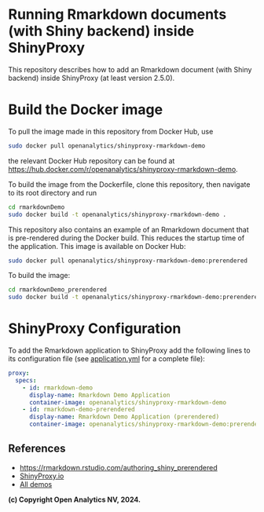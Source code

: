 # Running Rmarkdown documents (with Shiny backend) inside ShinyProxy

This repository describes how to add an Rmarkdown document (with Shiny backend) inside ShinyProxy (at least version 2.5.0).

# Build the Docker image

To pull the image made in this repository from Docker Hub, use

```bash
sudo docker pull openanalytics/shinyproxy-rmarkdown-demo
```

the relevant Docker Hub repository can be found at <https://hub.docker.com/r/openanalytics/shinyproxy-rmarkdown-demo>.

To build the image from the Dockerfile, clone this repository, then navigate to its root directory and run

```bash
cd rmarkdownDemo
sudo docker build -t openanalytics/shinyproxy-rmarkdown-demo .
```

This repository also contains an example of an Rmarkdown document that is
pre-rendered during the Docker build. This reduces the startup time of the
application. This image is available on Docker Hub:


```bash
sudo docker pull openanalytics/shinyproxy-rmarkdown-demo:prerendered
```

To build the image:

```bash
cd rmarkdownDemo_prerendered
sudo docker build -t openanalytics/shinyproxy-rmarkdown-demo:prerendered .
```

# ShinyProxy Configuration

To add the Rmarkdown application to ShinyProxy add the following lines to its configuration file (see [application.yml](./application.yml) for a complete file):

```yaml
proxy:
  specs:
    - id: rmarkdown-demo
      display-name: Rmarkdown Demo Application
      container-image: openanalytics/shinyproxy-rmarkdown-demo
    - id: rmarkdown-demo-prerendered
      display-name: Rmarkdown Demo Application (prerendered)
      container-image: openanalytics/shinyproxy-rmarkdown-demo:prerendered
```

## References

- <https://rmarkdown.rstudio.com/authoring_shiny_prerendered>
- [ShinyProxy.io](https://shinyproxy.io/)
- [All demos](https://shinyproxy.io/documentation/demos/)

**(c) Copyright Open Analytics NV, 2024.**
